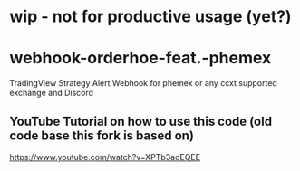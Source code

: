 # wip - not for productive usage (yet?)

# webhook-orderhoe-feat.-phemex
TradingView Strategy Alert Webhook for phemex or any ccxt supported exchange and Discord

## YouTube Tutorial on how to use this code (old code base this fork is based on)

https://www.youtube.com/watch?v=XPTb3adEQEE
